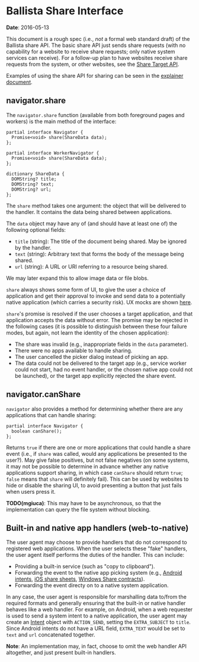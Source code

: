 # Ballista Share Interface

**Date**: 2016-05-13

This document is a rough spec (i.e., *not* a formal web standard draft) of the
Ballista share API. The basic share API just sends share requests (with no
capability for a website to receive share requests; only native system services
can receive). For a follow-up plan to have websites receive share requests from
the system, or other websites, see the [Share Target
API](interface_share_target.md).

Examples of using the share API for sharing can be seen in the
[explainer document](explainer.md).

## navigator.share

The `navigator.share` function (available from both foreground pages and
workers) is the main method of the interface:

```WebIDL
partial interface Navigator {
  Promise<void> share(ShareData data);
};

partial interface WorkerNavigator {
  Promise<void> share(ShareData data);
};

dictionary ShareData {
  DOMString? title;
  DOMString? text;
  DOMString? url;
};
```

The `share` method takes one argument: the object that will be delivered to the
handler. It contains the data being shared between applications.

The `data` object may have any of (and should have at least one of) the
following optional fields:

* `title` (string): The title of the document being shared. May be ignored by
  the handler.
* `text` (string): Arbitrary text that forms the body of the message being
  shared.
* `url` (string): A URL or URI referring to a resource being shared.

We may later expand this to allow image data or file blobs.

`share` always shows some form of UI, to give the user a choice of application
and get their approval to invoke and send data to a potentially native
application (which carries a security risk). UX mocks are shown
[here](user_flow.md).

`share`'s promise is resolved if the user chooses a target application,
and that application accepts the data without error. The promise may be rejected
in the following cases (it is possible to distinguish between these four failure
modes, but again, not learn the identity of the chosen application):

* The share was invalid (e.g., inappropriate fields in the `data` parameter).
* There were no apps available to handle sharing.
* The user cancelled the picker dialog instead of picking an app.
* The data could not be delivered to the target app (e.g., service worker could
  not start, had no event handler, or the chosen native app could not be
  launched), or the target app explicitly rejected the share event.

## navigator.canShare

`navigator` also provides a method for determining whether there are any
applications that can handle sharing:

```WebIDL
partial interface Navigator {
  boolean canShare();
};
```

Returns `true` if there are one or more applications that could handle a share
event (i.e., if `share` was called, would any applications be presented to the
user?). May give false positives, but not false negatives (on some systems, it
may not be possible to determine in advance whether any native applications
support sharing, in which case `canShare` should return `true`; `false` means
that `share` will definitely fail). This can be used by websites to hide or
disable the sharing UI, to avoid presenting a button that just fails when users
press it.

**TODO(mgiuca)**: This may have to be asynchronous, so that the implementation
can query the file system without blocking.

## Built-in and native app handlers (web-to-native)

The user agent may choose to provide handlers that do not correspond to
registered web applications. When the user selects these "fake" handlers, the
user agent itself performs the duties of the handler. This can include:

* Providing a built-in service (such as "copy to clipboard").
* Forwarding the event to the native app picking system (e.g., [Android
  intents](http://developer.android.com/training/sharing/send.html), [iOS share
  sheets](https://developer.apple.com/library/ios/documentation/UIKit/Reference/UIActivityViewController_Class/index.html),
  [Windows Share contracts](https://msdn.microsoft.com/en-us/windows/uwp/app-to-app/share-data)).
* Forwarding the event directy on to a native system application.

In any case, the user agent is responsible for marshalling data to/from the
required formats and generally ensuring that the built-in or native handler
behaves like a web handler. For example, on Android, when a web requester is
used to send a system intent to a native application, the user agent may create
an [Intent](http://developer.android.com/reference/android/content/Intent.html)
object with `ACTION_SEND`, setting the `EXTRA_SUBJECT` to `title`. Since Android
intents do not have a URL field, `EXTRA_TEXT` would be set to `text` and `url`
concatenated together.

**Note**: An implementation may, in fact, choose to omit the web handler API
altogether, and just present built-in handlers.

